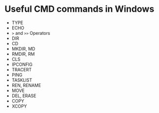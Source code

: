 # Useful CMD commands in Windows 

- TYPE
- ECHO
- `>` and `>>` Operators
- DIR
- CD
- MKDIR, MD
- RMDIR, RM
- CLS
- IPCONFIG
- TRACERT
- PING
- TASKLIST
- REN, RENAME
- MOVE
- DEL, ERASE
- COPY
- XCOPY


